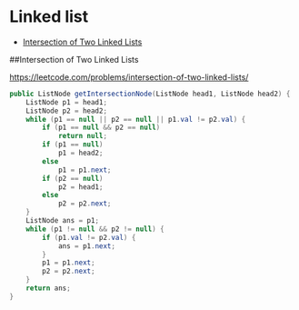 # Linked list

+ [Intersection of Two Linked Lists](intersection-of-two-linked-lists)

##Intersection of Two Linked Lists

https://leetcode.com/problems/intersection-of-two-linked-lists/

```java
public ListNode getIntersectionNode(ListNode head1, ListNode head2) {
    ListNode p1 = head1;
    ListNode p2 = head2;
    while (p1 == null || p2 == null || p1.val != p2.val) {
        if (p1 == null && p2 == null)
            return null;
        if (p1 == null)
            p1 = head2;
        else
            p1 = p1.next;
        if (p2 == null)
            p2 = head1;
        else
            p2 = p2.next;
    }
    ListNode ans = p1;
    while (p1 != null && p2 != null) {
        if (p1.val != p2.val) {
            ans = p1.next;
        }
        p1 = p1.next;
        p2 = p2.next;
    }
    return ans;
}
```